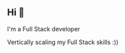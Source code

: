 
<h2 align="left">Hi 👋</h2>

I'm a Full Stack developer

Vertically scaling my Full Stack skills :))

<!--
## Skills
<!--
- **JavaScript, TypeScript**
- **Node.js, Express.js**
- **ReactJs, NextJs,ReduxToolkit**
   <!--- **State Management:** Zustand, React Query-->
<!--- **MongoDB,Firebase**
- **Vanilla CSS , TailwindCSS , shadcn/ui**
- **Git, GitHub**
  <!--- **DevOps:** Docker
<!--
-->

<!--
## Projects

Here are some notable projects that showcase my skills and expertise:

1. **Project 1:** Brief description and link to the project's repository or live demo.
2. **Project 2:** Brief description and link to the project's repository or live demo.
3. **Project 3:** Brief description and link to the project's repository or live demo.

Feel free to explore my repositories for more projects and code samples.
-->
<!--
If you have any inquiries, collaboration opportunities, or just want to say hello, feel free to reach out to me through the following channels:
-->
<!--
- Email: [nidhish0430@gmail.com](mailto:your-email@example.com)
- LinkedIn: [nidhish-srivastava](https://www.linkedin.com/in/nidhish-srivastava)
- Twitter: [Nidhish_30](https://twitter.com/Nidhish_30)
  <!-- Personal Website/Portfolio: [your-website.com](https://www.your-website.com)-->

<!--Let's build something amazing together! 🚀-->

